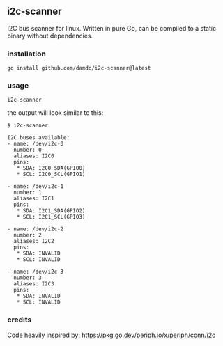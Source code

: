 ## i2c-scanner
I2C bus scanner for linux.
Written in pure Go, can be compiled to a static binary without dependencies.

### installation
```
go install github.com/damdo/i2c-scanner@latest
```

### usage
```
i2c-scanner
```

the output will look similar to this:
```
$ i2c-scanner

I2C buses available:
- name: /dev/i2c-0
  number: 0
  aliases: I2C0
  pins:
   * SDA: I2C0_SDA(GPIO0)
   * SCL: I2C0_SCL(GPIO1)

- name: /dev/i2c-1
  number: 1
  aliases: I2C1
  pins:
   * SDA: I2C1_SDA(GPIO2)
   * SCL: I2C1_SCL(GPIO3)

- name: /dev/i2c-2
  number: 2
  aliases: I2C2
  pins:
   * SDA: INVALID
   * SCL: INVALID

- name: /dev/i2c-3
  number: 3
  aliases: I2C3
  pins:
   * SDA: INVALID
   * SCL: INVALID
```

### credits

Code heavily inspired by: https://pkg.go.dev/periph.io/x/periph/conn/i2c

